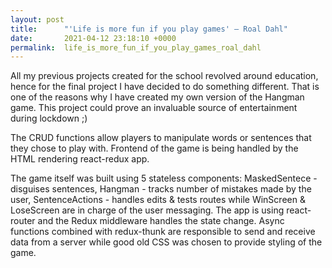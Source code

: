 ```yaml
---
layout: post
title:      "'Life is more fun if you play games' – Roal Dahl"
date:       2021-04-12 23:18:10 +0000
permalink:  life_is_more_fun_if_you_play_games_roal_dahl
---
```



All my previous projects created for the school revolved around education, hence for the final project I have decided to do something different. That is one of the reasons why I have created my own version of the Hangman game. This project could prove an invaluable source of entertainment during lockdown ;)

 The CRUD functions allow players to manipulate words or sentences that they chose to play with. Frontend of the game is being handled by the HTML rendering react-redux app. 

The game itself was built using 5 stateless components: MaskedSentece - disguises sentences, Hangman - tracks number of mistakes made by the user, SentenceActions - handles edits & tests routes while WinScreen & LoseScreen are in charge of the user messaging. The app is using react-router and the Redux middleware handles the state change. Async functions combined with redux-thunk are responsible to send and receive data from a server while good old CSS was chosen to provide styling of the game.





